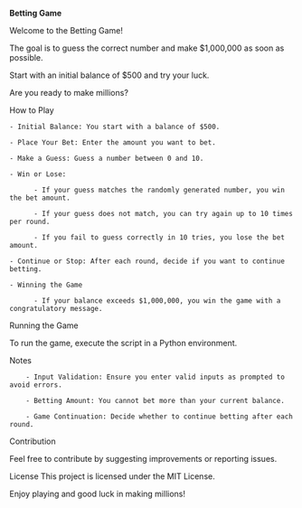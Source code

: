 **Betting Game**

Welcome to the Betting Game! 

The goal is to guess the correct number and make $1,000,000 as soon as possible. 

Start with an initial balance of $500 and try your luck. 

Are you ready to make millions?


How to Play

    - Initial Balance: You start with a balance of $500.
    
    - Place Your Bet: Enter the amount you want to bet.
    
    - Make a Guess: Guess a number between 0 and 10.
    
    - Win or Lose:
    
          - If your guess matches the randomly generated number, you win the bet amount.
          
          - If your guess does not match, you can try again up to 10 times per round.
          
          - If you fail to guess correctly in 10 tries, you lose the bet amount.
          
    - Continue or Stop: After each round, decide if you want to continue betting.
    
    - Winning the Game
    
          - If your balance exceeds $1,000,000, you win the game with a congratulatory message.
          

Running the Game

To run the game, execute the script in a Python environment.


Notes

        - Input Validation: Ensure you enter valid inputs as prompted to avoid errors.

        - Betting Amount: You cannot bet more than your current balance.

        - Game Continuation: Decide whether to continue betting after each round.


Contribution

Feel free to contribute by suggesting improvements or reporting issues.


License
This project is licensed under the MIT License.

Enjoy playing and good luck in making millions!






